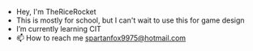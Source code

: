 - Hey, I'm TheRiceRocket
- This is mostly for school, but I can't wait to use this for game design 
- I’m currently learning CIT
- 📫 How to reach me spartanfox9975@hotmail.com

<!---
TheRiceRocket/TheRiceRocket is a ✨ special ✨ repository because its `README.md` (this file) appears on your GitHub profile.
You can click the Preview link to take a look at your changes.
--->
